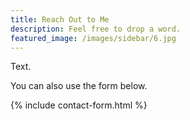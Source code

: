 ```yaml
---
title: Reach Out to Me
description: Feel free to drop a word.
featured_image: /images/sidebar/6.jpg
---
```


Text.

You can also use the form below.

{% include contact-form.html %}